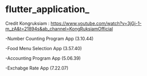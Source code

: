 # flutter_application_

Credit Kongruksiam : https://www.youtube.com/watch?v=3jGj-1-m_zA&t=21894s&ab_channel=KongRuksiamOfficial

-Number Counting Program App (3.10.44)

-Food Menu Selection App (3.57.40) 

-Accounting Program App (5.06.39)

-Exchabge Rate App (7.22.07)
